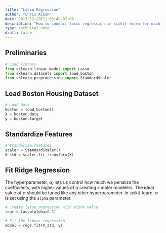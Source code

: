 ```yaml
---
title: "Lasso Regression"
author: "Chris Albon"
date: 2017-12-20T11:53:49-07:00
description: "How to conduct lasso regression in scikit-learn for machine learning in Python."
type: technical_note
draft: false
---
```

## Preliminaries


```python
# Load library
from sklearn.linear_model import Lasso
from sklearn.datasets import load_boston
from sklearn.preprocessing import StandardScaler
```

## Load Boston Housing Dataset


```python
# Load data
boston = load_boston()
X = boston.data
y = boston.target
```

## Standardize Features


```python
# Standarize features
scaler = StandardScaler()
X_std = scaler.fit_transform(X)
```

## Fit Ridge Regression

The hyperparameter, $\alpha$, lets us control how much we penalize the coefficients, with higher values of $\alpha$ creating simpler modelers. The ideal value of $\alpha$ should be tuned like any other hyperparameter. In scikit-learn, $\alpha$ is set using the `alpha` parameter.


```python
# Create lasso regression with alpha value
regr = Lasso(alpha=0.5)

# Fit the linear regression
model = regr.fit(X_std, y)
```
